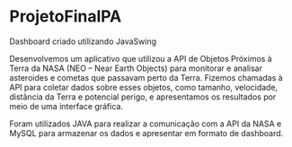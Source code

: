# ProjetoFinalPA
 Dashboard criado utilizando JavaSwing

Desenvolvemos um aplicativo que utilizou a API de Objetos Próximos à Terra da NASA (NEO – Near Earth Objects) para monitorar e analisar asteroides e cometas que passavam perto da Terra. Fizemos chamadas à API para coletar dados sobre esses objetos, como tamanho, velocidade, distância da Terra e potencial perigo, e apresentamos os resultados por meio de uma interface gráfica.

Foram utilizados JAVA para realizar a comunicação com a API da NASA e MySQL para armazenar os dados e apresentar em formato de dashboard. 

